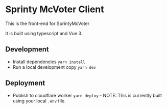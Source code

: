 # Sprinty McVoter Client

This is the front-end for SprintyMcVoter

It is built using typescript and Vue 3.

## Development

- Install dependencies `yarn install`
- Run a local development copy `yarn dev`

## Deployment

- Publish to cloudflare worker `yarn deploy` - NOTE: This is currently built using your local `.env` file.
